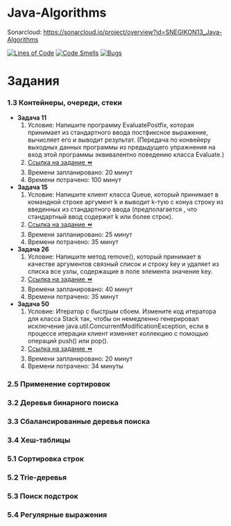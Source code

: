 # Java-Algorithms

Sonarcloud: https://sonarcloud.io/project/overview?id=SNEGIKON13_Java-Algorithms

[![Lines of Code](https://sonarcloud.io/api/project_badges/measure?project=SNEGIKON13_Java-Algorithms&metric=ncloc)](https://sonarcloud.io/summary/new_code?id=SNEGIKON13_Java-Algorithms)
[![Code Smells](https://sonarcloud.io/api/project_badges/measure?project=SNEGIKON13_Java-Algorithms&metric=code_smells)](https://sonarcloud.io/summary/new_code?id=SNEGIKON13_Java-Algorithms)
[![Bugs](https://sonarcloud.io/api/project_badges/measure?project=SNEGIKON13_Java-Algorithms&metric=bugs)](https://sonarcloud.io/summary/new_code?id=SNEGIKON13_Java-Algorithms)

# Задания
### 1.3 Контейнеры, очереди, стеки
+ **Задача 11** 
	 1. Условие: 
Напишите программу EvaluatePostfix, которая принимает из стандартного
ввода постфиксное выражение, вычисляет его и выводит результат. (Передача
по конвейеру выходных данных программы из nредыдущеrо упражнения на
вход этой программы эквивалентно поведению класса Evaluate.)
     2. [Ссылка на задание :rewind:](https://github.com/SNEGIKON13/Java-Algorithms/tree/main/chapter_1.3/task_11)
	 3. Времени запланировано: 20 минут
	 4. Времени потрачено: 100 минут
+ **Задача 15** 
	 1. Условие: Напишите клиент класса Queue, который принимает в командной строке аргумент
k и выводит k-тую с конуа строку из введенных из стандартного ввода
(предполагается , что стандартный ввод содержит k или более строк).
	 2. [Ссылка на задание :rewind:](https://github.com/SNEGIKON13/Java-Algorithms/tree/main/chapter_1.3/task_15)
	 3. Времени запланировано: 25 минут
	 4. Времени потрачено: 35 минут
+ **Задача 26** 
     1. Условие:
Напишите метод remove(), который принимает в качестве аргументов связный
список и строку key и удаляет из списка все узлы, содержащие в поле элемента
значение key.
	 2. [Ссылка на задание :rewind:](https://github.com/SNEGIKON13/Java-Algorithms/tree/main/chapter_1.3/task_26)
	 3. Времени запланировано: 40 минут
	 4. Времени потрачено: 35 минут
+ **Задача 50**  
     1. Условие: Итератор с быстрым сбоем. Измените код итератора для класса Stack так, чтобы
он немедленно генерировал исключение java.util.ConcurrentModificationException,
если в процессе итерации клиент изменяет коллекцию с помощью операций push() или рор(). 
	 2. [Ссылка на задание :rewind:](https://github.com/SNEGIKON13/Java-Algorithms/tree/main/chapter_1.3/task_50)
	 3. Времени запланировано: 20 минут
	 4. Времени потрачено: 34 минуты
     
### 2.5 Применение сортировок
### 3.2 Деревья бинарного поиска
### 3.3 Сбалансированные деревья поиска
### 3.4 Хеш-таблицы
### 5.1 Сортировка строк
### 5.2 Trie-деревья
### 5.3 Поиск подстрок
### 5.4 Регулярные выражения